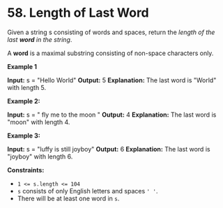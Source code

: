 # 58. Length of Last Word

Given a string s consisting of words and spaces, return the *length of the last **word** in the string*.

A **word** is a maximal substring consisting of non-space characters only.

**Example 1**

**Input:** s = "Hello World"
**Output:** 5
**Explanation:** The last word is "World" with length 5.

**Example 2:**

**Input:** s = "   fly me   to   the moon  "
**Output:** 4
**Explanation:** The last word is "moon" with length 4.

**Example 3:**

**Input:** s = "luffy is still joyboy"
**Output:** 6
**Explanation:** The last word is "joyboy" with length 6.
 

**Constraints:**

* ```1 <= s.length <= 104```
* ```s``` consists of only English letters and spaces ```' '```.
* There will be at least one word in ```s```.